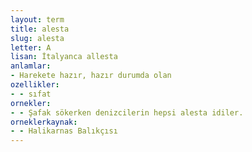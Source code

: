 ```yaml
---
layout: term
title: alesta
slug: alesta
letter: A
lisan: İtalyanca allesta
anlamlar:
- Harekete hazır, hazır durumda olan
ozellikler:
- - sıfat
ornekler:
- - Şafak sökerken denizcilerin hepsi alesta idiler.
orneklerkaynak:
- - Halikarnas Balıkçısı
---
```

